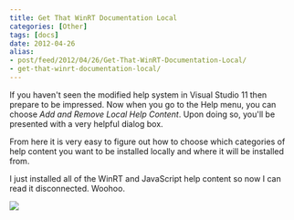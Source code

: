 ```yaml
---
title: Get That WinRT Documentation Local
categories: [Other]
tags: [docs]
date: 2012-04-26
alias:
- post/feed/2012/04/26/Get-That-WinRT-Documentation-Local/
- get-that-winrt-documentation-local/
---
```


If you haven&#39;t seen the modified help system in Visual Studio 11 then prepare to be impressed. Now when you go to the Help menu, you can choose _Add and Remove Local Help Content_. Upon doing so, you&#39;ll be presented with a very helpful dialog box.

From here it is very easy to figure out how to choose which categories of help content you want to be installed locally and where it will be installed from.

I just installed all of the WinRT and JavaScript help content so now I can read it disconnected. Woohoo.

![](/files/docslocal_01.png)